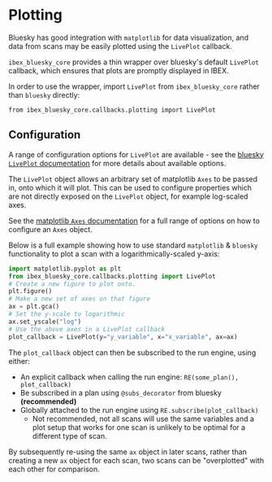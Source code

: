 # Plotting

Bluesky has good integration with `matplotlib` for data visualization, and data from scans 
may be easily plotted using the `LivePlot` callback.

`ibex_bluesky_core` provides a thin wrapper over bluesky's default `LivePlot` callback,
which ensures that plots are promptly displayed in IBEX.

In order to use the wrapper, import `LivePlot` from `ibex_bluesky_core` rather than 
`bluesky` directly:
```
from ibex_bluesky_core.callbacks.plotting import LivePlot
```

## Configuration

A range of configuration options for `LivePlot` are available - see the 
[bluesky `LivePlot` documentation](https://blueskyproject.io/bluesky/main/callbacks.html#bluesky.callbacks.mpl_plotting.LivePlot)
for more details about available options.

The `LivePlot` object allows an arbitrary set of matplotlib `Axes` to be passed in, onto
which it will plot. This can be used to configure properties which are not directly exposed 
on the `LivePlot` object, for example log-scaled axes.

See the [matplotlib `Axes` documentation](https://matplotlib.org/stable/api/_as_gen/matplotlib.axes.Axes.html) 
for a full range of options on how to configure an `Axes` object.

Below is a full example showing how to use standard `matplotlib` & `bluesky` functionality
to plot a scan with a logarithmically-scaled y-axis:

```python
import matplotlib.pyplot as plt
from ibex_bluesky_core.callbacks.plotting import LivePlot
# Create a new figure to plot onto.
plt.figure()
# Make a new set of axes on that figure
ax = plt.gca()
# Set the y-scale to logarithmic
ax.set_yscale("log")
# Use the above axes in a LivePlot callback
plot_callback = LivePlot(y="y_variable", x="x_variable", ax=ax)
```

The `plot_callback` object can then be subscribed to the run engine, using either:
- An explicit callback when calling the run engine: `RE(some_plan(), plot_callback)`
- Be subscribed in a plan using `@subs_decorator` from bluesky **(recommended)**
- Globally attached to the run engine using `RE.subscribe(plot_callback)`
  * Not recommended, not all scans will use the same variables and a plot setup that works
    for one scan is unlikely to be optimal for a different type of scan.

By subsequently re-using the same `ax` object in later scans, rather than creating a new 
`ax` object for each scan, two scans can be "overplotted" with each other for comparison.
